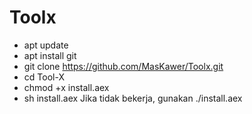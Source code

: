 # Toolx
- apt update
- apt install git
- git clone https://github.com/MasKawer/Toolx.git
- cd Tool-X
- chmod +x install.aex
- sh install.aex Jika tidak bekerja, gunakan ./install.aex
